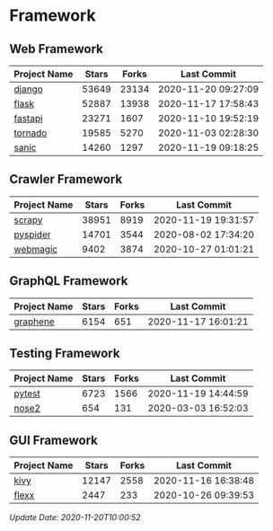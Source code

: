# Framework

## Web Framework
| Project Name | Stars | Forks | Last Commit |
| ------------ | ----- | ----- | ----------- |
| [django](https://github.com/django/django) | 53649 | 23134 | 2020-11-20 09:27:09 |
| [flask](https://github.com/pallets/flask) | 52887 | 13938 | 2020-11-17 17:58:43 |
| [fastapi](https://github.com/tiangolo/fastapi) | 23271 | 1607 | 2020-11-10 19:52:19 |
| [tornado](https://github.com/tornadoweb/tornado) | 19585 | 5270 | 2020-11-03 02:28:30 |
| [sanic](https://github.com/huge-success/sanic) | 14260 | 1297 | 2020-11-19 09:18:25 |

## Crawler Framework
| Project Name | Stars | Forks | Last Commit |
| ------------ | ----- | ----- | ----------- |
| [scrapy](https://github.com/scrapy/scrapy) | 38951 | 8919 | 2020-11-19 19:31:57 |
| [pyspider](https://github.com/binux/pyspider) | 14701 | 3544 | 2020-08-02 17:34:20 |
| [webmagic](https://github.com/code4craft/webmagic) | 9402 | 3874 | 2020-10-27 01:01:21 |

## GraphQL Framework
| Project Name | Stars | Forks | Last Commit |
| ------------ | ----- | ----- | ----------- |
| [graphene](https://github.com/graphql-python/graphene) | 6154 | 651 | 2020-11-17 16:01:21 |

## Testing Framework
| Project Name | Stars | Forks | Last Commit |
| ------------ | ----- | ----- | ----------- |
| [pytest](https://github.com/pytest-dev/pytest) | 6723 | 1566 | 2020-11-19 14:44:59 |
| [nose2](https://github.com/nose-devs/nose2) | 654 | 131 | 2020-03-03 16:52:03 |

## GUI Framework
| Project Name | Stars | Forks | Last Commit |
| ------------ | ----- | ----- | ----------- |
| [kivy](https://github.com/kivy/kivy) | 12147 | 2558 | 2020-11-16 16:38:48 |
| [flexx](https://github.com/flexxui/flexx) | 2447 | 233 | 2020-10-26 09:39:53 |

*Update Date: 2020-11-20T10:00:52*
